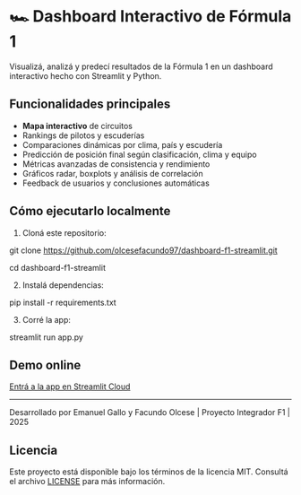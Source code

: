 # 🏎️ Dashboard Interactivo de Fórmula 1

Visualizá, analizá y predecí resultados de la Fórmula 1 en un dashboard interactivo hecho con Streamlit y Python.

## Funcionalidades principales

- **Mapa interactivo** de circuitos
- Rankings de pilotos y escuderías
- Comparaciones dinámicas por clima, país y escudería
- Predicción de posición final según clasificación, clima y equipo
- Métricas avanzadas de consistencia y rendimiento
- Gráficos radar, boxplots y análisis de correlación
- Feedback de usuarios y conclusiones automáticas

## Cómo ejecutarlo localmente

1. Cloná este repositorio:

git clone https://github.com/olcesefacundo97/dashboard-f1-streamlit.git

cd dashboard-f1-streamlit

2. Instalá dependencias:

pip install -r requirements.txt

3. Corré la app:

streamlit run app.py

## Demo online

[Entrá a la app en Streamlit Cloud](https://dashboard-f1-app-mw5qn2usae925pwjhrkumf.streamlit.app/)

---

Desarrollado por Emanuel Gallo y Facundo Olcese | Proyecto Integrador F1 | 2025

## Licencia

Este proyecto está disponible bajo los términos de la licencia MIT. Consultá el archivo [LICENSE](LICENSE) para más información.
